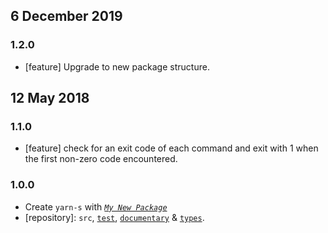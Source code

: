 ## 6 December 2019

### 1.2.0

- [feature] Upgrade to new package structure.

## 12 May 2018

### 1.1.0

- [feature] check for an exit code of each command and exit with 1 when the first non-zero code encountered.

### 1.0.0

- Create `yarn-s` with _[`My New Package`](https://MNPJS.org)_
- [repository]: `src`, [`test`](https://contexttesting.com), [`documentary`](https://readme.page) & [`types`](https://typedef.page).
